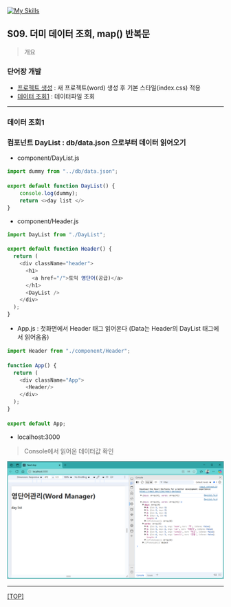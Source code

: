 [![My Skills](https://skillicons.dev/icons?heiht="10"&i=nodejs,vscode,js,react&theme=light)](readme.md)

## S09. 더미 데이터 조회, map() 반복문	
> 개요

### 단어장 개발 
- [프로젝트 생성](s09_create_project.md) : 새 프로젝트(word) 생성 후 기본 스타일(index.css) 적용 
- [데이터 조회1](#데이터-조회1) : 데이터파일 조회
---

### 데이터 조회1

### 컴포넌트 DayList : db/data.json 으로부터 데이터 읽어오기
- component/DayList.js


```js
import dummy from "../db/data.json";

export default function DayList() {
    console.log(dummy);
    return <>day list </>
}
```

- component/Header.js
```js
import DayList from "./DayList";

export default function Header() {
  return (
    <div className="header">
      <h1>
        <a href="/">토익 영단어(공급)</a>
      </h1>
      <DayList />
    </div>
  );
}
```


- App.js : 첫화면에서 Header 태그 읽어온다 (Data는 Header의 DayList 태그에서 읽어옴옴)
```js
import Header from "./component/Header";

function App() {
  return (
    <div className="App">
      <Header/>
    </div>
  );
}

export default App;
```



- localhost:3000
> Console에서 읽어온 데이터값 확인

![화면](./images/s09_read_data_01.png)


---
[[TOP]](#s09-더미-데이터-조회-map-반복문)
<br/>

